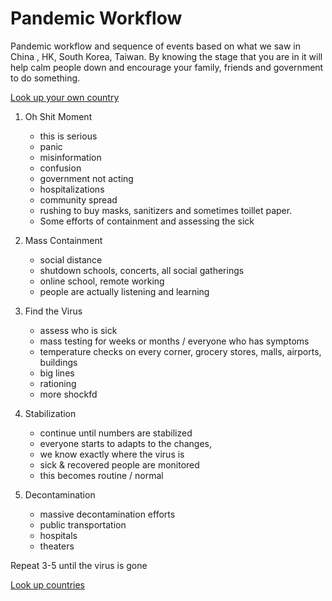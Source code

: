 # Pandemic Workflow 

Pandemic workflow and sequence of events based on what we saw in China , HK, South Korea, Taiwan. By knowing the stage that you are in it will help calm people down and encourage your family, friends and government to do something. 

[Look up your own country](Countries.md)

1) Oh Shit Moment 
   * this is serious
   * panic
   * misinformation
   * confusion
   * government not acting
   * hospitalizations
   * community spread
   * rushing to buy masks, sanitizers and sometimes toillet paper. 
   * Some efforts of containment and assessing the sick

2) Mass Containment
   * social distance
   * shutdown schools, concerts, all social gatherings 
   * online school, remote working
   * people are actually listening and learning

3) Find the Virus
   * assess who is sick
   * mass testing for weeks or months / everyone who has symptoms
   * temperature checks on every corner, grocery stores, malls, airports, buildings
   * big lines
   * rationing
   * more shockfd

4) Stabilization 
   * continue until numbers are stabilized
   * everyone starts to adapts to the changes,
   * we know exactly where the virus is
   * sick & recovered people are monitored
   * this becomes routine / normal 

5) Decontamination
   * massive decontamination efforts
   * public transportation
   * hospitals
   * theaters

Repeat 3-5 until the virus is gone

[Look up countries](Countries.md)


 

